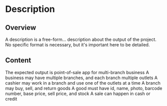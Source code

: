 # Description
## Overview
A description is a free-form... description about the output of the project. No specific format is necessary, but it's important here to be detailed.
## Content
The expected output is point-of-sale app for multi-branch business
A business may have multiple branches, and each branch multiple outlets
A cashier may work in a branch and use one of the outlets at a time
A branch may buy, sell, and return goods
A good must have id, name, photo, barcode number, base price, sell price, and stock
A sale can happen in cash or credit
